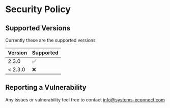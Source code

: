 # Security Policy

## Supported Versions

Currently these are the supported versions

| Version | Supported          |
| ------- | ------------------ |
| 2.3.0  | :white_check_mark: |
| < 2.3.0   | :x:                |

## Reporting a Vulnerability

Any issues or vulnerability feel free to contact info@systems-econnect.com
